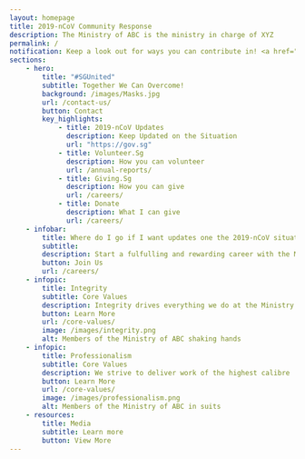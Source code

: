 ```yaml
---
layout: homepage
title: 2019-nCoV Community Response
description: The Ministry of ABC is the ministry in charge of XYZ
permalink: /
notification: Keep a look out for ways you can contribute in! <a href="/register/">Register now</a>
sections:
    - hero:
        title: "#SGUnited"
        subtitle: Together We Can Overcome!
        background: /images/Masks.jpg
        url: /contact-us/
        button: Contact
        key_highlights:
            - title: 2019-nCoV Updates
              description: Keep Updated on the Situation
              url: "https://gov.sg"
            - title: Volunteer.Sg
              description: How you can volunteer
              url: /annual-reports/
            - title: Giving.Sg
              description: How you can give
              url: /careers/
            - title: Donate
              description: What I can give
              url: /careers/
    - infobar:
        title: Where do I go if I want updates one the 2019-nCoV situation?
        subtitle: 
        description: Start a fulfulling and rewarding career with the Ministry of ABC!
        button: Join Us
        url: /careers/
    - infopic:
        title: Integrity
        subtitle: Core Values
        description: Integrity drives everything we do at the Ministry of ABC
        button: Learn More
        url: /core-values/
        image: /images/integrity.png
        alt: Members of the Ministry of ABC shaking hands
    - infopic:
        title: Professionalism
        subtitle: Core Values
        description: We strive to deliver work of the highest calibre
        button: Learn More
        url: /core-values/
        image: /images/professionalism.png
        alt: Members of the Ministry of ABC in suits
    - resources:
        title: Media
        subtitle: Learn more
        button: View More
---
```

